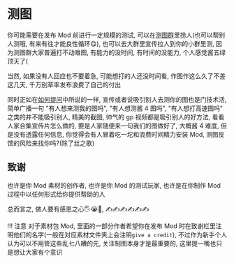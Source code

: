 # 测图

你可能需要在发布 Mod 前进行一定规模的测试, 可以在[测图群](../general/community.md)里捞人(也可以帮别人测哦, 有来有往才能良性循环😋), 也可以去大群里宣传拉人到你的小群里测, 因为测图群大家普遍打不动难图, 有能力的没时间, 有时间的没能力, 个人感觉酱五绿顶天了(

当然, 如果没有人回应也不要着急, 可能想打的人还没时间看, 作图作这么久了不差这几天, 千万别草率发布浪费了自己的付出

同时正如在[如何提问](./question_and_self_study.md#_4)中所说的一样, 宣传或者说吸引别人去测你的图也是门技术活, 
简单广播一句 "有人想来测我的图吗", "有人想测酱 4 图吗", "有人想打高速图吗" 之类的并不能吸引别人, 精美的截图, 帅气的 gp 视频都是吸引别人的好方法, 看看人家合集宣传片怎么做的, 要是人家随便来一句我们的图做好了, 大概酱 4 难度, 但是没有透露任何信息, 你觉得会有人冒着吃一坨和浪费时间精力安装 Mod, 测图反馈的风险来找你吗?(除了丝之歌)

## 致谢

也许是你 Mod 素材的创作者, 也许是你 Mod 的测试玩家, 也许是在你制作 Mod 过程中以任何形式给你提供帮助的人

总而言之, 做人要有感恩之心🖐️😭🤚, ✍✍✍✍✍✍

!!! 注意
    对于素材包 Mod, 里面的一部分作者希望你在发布 Mod 时在致谢栏里注明他们的名字(一般在对应素材文件夹上会注明`give a credit`), 不过作为新手个人认为可以不用管这些乱七八糟的先, 关注制图本身才是最重要的, 这里提一嘴也只是想让大家有个意识
